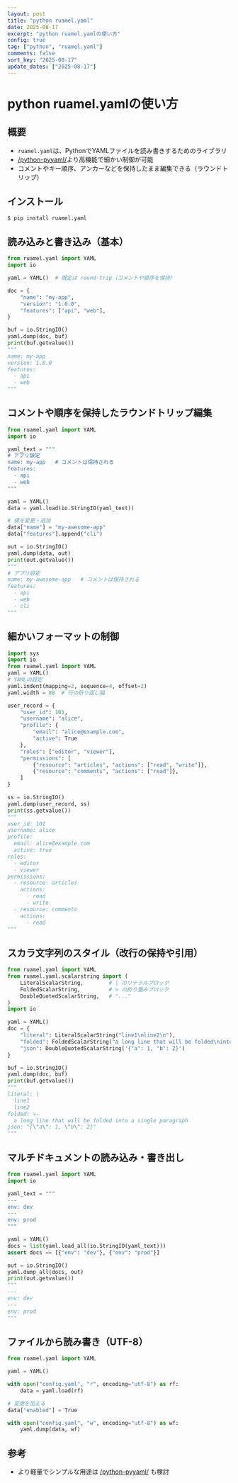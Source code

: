 ```yaml
---
layout: post
title: "python ruamel.yaml"
date: 2025-08-17
excerpt: "python ruamel.yamlの使い方"
config: true
tag: ["python", "ruamel.yaml"]
comments: false
sort_key: "2025-08-17"
update_dates: ["2025-08-17"]
---
```


# python ruamel.yamlの使い方

## 概要
 - `ruamel.yaml`は、PythonでYAMLファイルを読み書きするためのライブラリ
 - [/python-pyyaml/](/python-pyyaml/)より高機能で細かい制御が可能
 - コメントやキー順序、アンカーなどを保持したまま編集できる（ラウンドトリップ）

## インストール

```console
$ pip install ruamel.yaml
```

## 読み込みと書き込み（基本）

```python
from ruamel.yaml import YAML
import io

yaml = YAML()  # 既定は round-trip（コメントや順序を保持）

doc = {
    "name": "my-app",
    "version": "1.0.0",
    "features": ["api", "web"],
}

buf = io.StringIO()
yaml.dump(doc, buf)
print(buf.getvalue())
"""
name: my-app
version: 1.0.0
features:
  - api
  - web
"""
```

## コメントや順序を保持したラウンドトリップ編集

```python
from ruamel.yaml import YAML
import io

yaml_text = """
# アプリ設定
name: my-app   # コメントは保持される
features:
  - api
  - web
"""

yaml = YAML()
data = yaml.load(io.StringIO(yaml_text))

# 値を変更・追加
data["name"] = "my-awesome-app"
data["features"].append("cli")

out = io.StringIO()
yaml.dump(data, out)
print(out.getvalue())
"""
# アプリ設定
name: my-awesome-app   # コメントは保持される
features:
  - api
  - web
  - cli
"""
```

## 細かいフォーマットの制御

```python
import sys
import io
from ruamel.yaml import YAML
yaml = YAML()
# YAMLの設定
yaml.indent(mapping=2, sequence=4, offset=2)
yaml.width = 88  # 行の折り返し幅

user_record = {
    "user_id": 101,
    "username": "alice",
    "profile": {
        "email": "alice@example.com",
        "active": True
    },
    "roles": ["editor", "viewer"],
    "permissions": [
        {"resource": "articles", "actions": ["read", "write"]},
        {"resource": "comments", "actions": ["read"]},
    ]
}

ss = io.StringIO()
yaml.dump(user_record, ss)
print(ss.getvalue())
"""
user_id: 101
username: alice
profile:
  email: alice@example.com
  active: true
roles:
  - editor
  - viewer
permissions:
  - resource: articles
    actions:
      - read
      - write
  - resource: comments
    actions:
      - read
"""
```

## スカラ文字列のスタイル（改行の保持や引用）

```python
from ruamel.yaml import YAML
from ruamel.yaml.scalarstring import (
    LiteralScalarString,        # | のリテラルブロック
    FoldedScalarString,         # > の折り畳みブロック
    DoubleQuotedScalarString,   # "..."
)
import io

yaml = YAML()
doc = {
    "literal": LiteralScalarString("line1\nline2\n"),
    "folded": FoldedScalarString("a long line that will be folded\ninto a single paragraph"),
    "json": DoubleQuotedScalarString('{"a": 1, "b": 2}')
}

buf = io.StringIO()
yaml.dump(doc, buf)
print(buf.getvalue())
"""
literal: |
  line1
  line2
folded: >-
  a long line that will be folded into a single paragraph
json: "{\"a\": 1, \"b\": 2}"
"""
```

## マルチドキュメントの読み込み・書き出し

```python
from ruamel.yaml import YAML
import io

yaml_text = """
---
env: dev
---
env: prod
"""

yaml = YAML()
docs = list(yaml.load_all(io.StringIO(yaml_text)))
assert docs == [{"env": "dev"}, {"env": "prod"}]

out = io.StringIO()
yaml.dump_all(docs, out)
print(out.getvalue())
"""
---
env: dev
---
env: prod
"""
```

## ファイルから読み書き（UTF-8）

```python
from ruamel.yaml import YAML

yaml = YAML()

with open("config.yaml", "r", encoding="utf-8") as rf:
    data = yaml.load(rf)

# 変更を加える
data["enabled"] = True

with open("config.yaml", "w", encoding="utf-8") as wf:
    yaml.dump(data, wf)
```

## 参考
 - より軽量でシンプルな用途は [/python-pyyaml/](/python-pyyaml/) も検討
